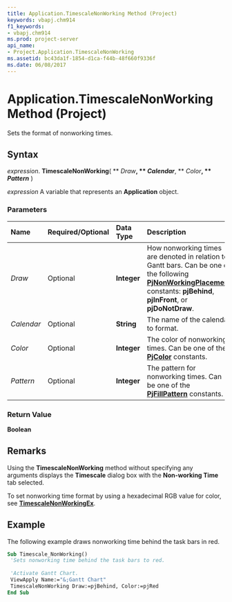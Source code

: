 ```yaml
---
title: Application.TimescaleNonWorking Method (Project)
keywords: vbapj.chm914
f1_keywords:
- vbapj.chm914
ms.prod: project-server
api_name:
- Project.Application.TimescaleNonWorking
ms.assetid: bc43da1f-1854-d1ca-f44b-48f660f9336f
ms.date: 06/08/2017
---
```



# Application.TimescaleNonWorking Method (Project)

Sets the format of nonworking times.


## Syntax

 _expression_. **TimescaleNonWorking**( ** _Draw_**, ** _Calendar_**, ** _Color_**, ** _Pattern_** )

 _expression_ A variable that represents an **Application** object.


### Parameters



|**Name**|**Required/Optional**|**Data Type**|**Description**|
|:-----|:-----|:-----|:-----|
| _Draw_|Optional|**Integer**|How nonworking times are denoted in relation to Gantt bars. Can be one of the following  **[PjNonWorkingPlacement](Project.PjNonWorkingPlacement.md)** constants: **pjBehind**, **pjInFront**, or **pjDoNotDraw**.|
| _Calendar_|Optional|**String**|The name of the calendar to format.|
| _Color_|Optional|**Integer**|The color of nonworking times. Can be one of the  **[PjColor](Project.PjColor.md)** constants.|
| _Pattern_|Optional|**Integer**|The pattern for nonworking times. Can be one of the  **[PjFillPattern](Project.PjFillPattern.md)** constants.|

### Return Value

 **Boolean**


## Remarks

Using the  **TimescaleNonWorking** method without specifying any arguments displays the **Timescale** dialog box with the **Non-working Time** tab selected.

To set nonworking time format by using a hexadecimal RGB value for color, see  **[TimescaleNonWorkingEx](Project.Application.TimescaleNonWorkingEx.md)**.


## Example

The following example draws nonworking time behind the task bars in red.


```vb
Sub Timescale_NonWorking() 
 'Sets nonworking time behind the task bars to red. 
 
 'Activate Gantt Chart. 
 ViewApply Name:="&;Gantt Chart" 
 TimescaleNonWorking Draw:=pjBehind, Color:=pjRed 
End Sub
```


